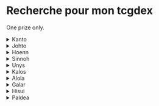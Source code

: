# Recherche pour mon tcgdex

One prize only.

<details>
  <summary>Kanto</summary>

  * Florizare
  * Dracaufeu
  * Chrisacier 
  * Papilusion
  * Asticot
  * Conconfort
  * Dardagnan 
  * Roucoups 
  * Roucarnage
  * Ratata 
  * Ratatac
  * Rapasdepic
  * Abo 
  * Sabelette 
  * Sablaireau
  * Nidoran
  * Nidorino 
  * Nidoqueen 
  * Nidoran
  * Nidorina 
  * Nidoking 
  * Feunard 
  * Raflesia
  * Mimitos 
  * Aeromith 
  * Arcanin
  * Tetarte
  * Kadabra 
  * Alakazam
  * Mackogneur
  * Chetiflor
  * Boustiflor
  * Empiflor 
  * Tentacruelle
  * Racaillou
  * Grolem 
  * Galopa
  * Doduo 
  * Dotrio
  * Crustabri
  * Krabi 
  * Kraboss
  * Noeunoeuf
  * Osselait
  * Osateur
  * Kiklee 
  * Tignon 
  * Smogo 
  * Smogogo
  * Rhinocéros
  * Sacdeneu
  * Kangourex 
  * Poissirene 
  * Poissonroi 
  * M.mime (normal)
  * Scarabrute
  * Aquali
  * Voltali 
  * Pyroli 
  * Amonita 
  * Amonistar
  * Kabuto 
  * Kabutops
  * Ptera 
  * Articodin 
  * Elector 
  * Sulfura
  * Draco 
  * Mewtho 
</details>

<details>
  <summary>Johto</summary>

  * Germignon
  * Meganium 
  * Macronium 
  * Feurisson 
  * Typhlosion
  * Fouinette
  * Fouinard
  * Pichu 
  * Toudoudou 
  * Pharamp 
  * Joligleur 
  * Tarpau 
  * Granivol 
  * Cotovol 
  * Axoloto 
  * Maraiste
  * Mentali
  * Zarbi 
  * Qubutoké
  * Foretress 
  * Qwilfish
  * Caratroc
  * Tedioursa
  * Marcacrin 
  * Cochignon
  * Corayon 
  * Demanta 
  * Phampi 
  * Donphan  
  * Queulorior
  * Debugan 
  * Lipouti 
  * Elekid 
  * Ecremeuh 
  * Raikou 
  * Suicune 
  * Lugia
  * Ho oh
  * CElebi
</details>

<details>
  <summary>Hoenn</summary>

  * Massko
  * Jungko
  * Galifeu
  * Brasegali
  * Gobou
  * Flobio
  * Laggron
  * Zigzaton
  * Lineon
  * Charmillon
  * Blindalisse
  * Papinox
  * Nenupio
  * Lombre
  * Ludicolo
  * Granipio
  * Nirondelle
  * Helldelle
  * Gardevoir
  * Paresscool
  * Monaflemit
  * Ningale
  * Ninjask
  * Munja
  * Hariyama
  * Azurill
  * Skity
  * Delcatty
  * Galeking
  * Negapi
  * Luciole
  * Lumivole
  * Gloupti
  * Avaltou
  * Sharpedo
  * Wailmer
  * Wailord
  * Spoing
  * Groret
  * Tilton
  * Altaria
  * Barloche
  * Barbicha
  * Lilia
  * Vacilys
  * Anorith
  * Armaldo
  * Kekleon
  * Teraclop
  * Okéoké
  * Obali
  * Phogleur
  * Kaimorse
  * Coquiperl
  * Serpang
  * Rosabyss
  * Dratak
  * Regirock
  * Regice
  * Registell
  * Latias
  * Groudon
  * Rayquaza
  * Deoxis (formes Attaque, defense & vitesse)
  * Morpheo (formes eau, feu & glace)
</details>

<details>
  <summary>Sinnoh</summary>

  * Pingoleon
  * Crikzik
  * Melocrik
  * Rozbouton
  * Charkos
  * Dinoclier
  * Bastiodon
  * Cheniselle (rose & jaune)
  * Papilord
  * Apireine
  * Ceriflor
  * Lockpin
  * Chaglam
  * Chafreu
  * Korillon
  * Moufouette
  * Moufflair
  * Mime Jr
  * Ptiravi
  * Carchacrok
  * Goinfrex
  * Hippopotas
  * Hoppodocus
  * Rapion
  * Drascor
  * Vortente
  * Ecayon
  * Lumineon
  * Bouldeneu
  * Togekiss
  * Mamochon
  * Galame
  * Momartik
  * Creelf
  * Crefadet
  * Crefodet
  * Dialgo (forme originelle)
  * Palkia (les 2 formes)
  * Giratina (les 2 formes)
  * Darkrai
  * Shaimin (forme hérisson)
  * Arceus
  * Motisma (formes feu, glace, eau)
</details>

<details>
  <summary>Unys</summary>

  * Vipelierre
  * Lianaja
  * Majaspic
  * Grokui
  * Grotichon
  * Roitiflam
  * Moustillon
  * Mateloutre
  * Clamiral
  * Ratentif
  * Miradar
  * Ponchien
  * Mastouffe
  * Feuilloutan
  * Mushana
  * Zebibron
  * Nodulithe
  * Geolithe
  * Chovsourir
  * Minotaupe
  * Betochef
  * Tritonde
  * Crapuscule
  * Judokrak
  * Larveyette
  * Manternelle
  * Brutapode
  * Fragilady
  * Bargantua (Rouge & bleu)
  * Darumacho (les 2 formes)
  * Crabaraque
  * Baggiguane
  * Tutankafer
  * Carapagos
  * Arkeapti
  * Aeropterix
  * Miamiasme
  * Nucleos
  * Couaneton
  * Lakmecygne
  * Sorboul
  * Vivaldain (les 4 formes)
  * Haydaim (les 4 formes)
  * Carabing
  * Lancargot
  * Gaulet
  * Viskuse (les 2 formes)
  * Moyade (les 2 formes)
  * Clic
  * Cliticlic
  * Ohmassacre
  * Neitram
  * Lugulabre
  * Limaspeed
  * Limonde
  * Drakkarmin
  * Gueriaigle
  * Vostourno
  * Vaututrice
  * Trioxhydre
  * Terrakium
  * Viridium
  * Boreas (totemique)
  * Fulguris (totemique)
  * Reshiram
  * Demeteros (les 2 formes)
  * Kyurem (white & black)
  * Meloetta (les 2 formes)
</details>

<details>
  <summary>Kalos</summary>

  * Boguérisse
  * Blindépique
  * Croaporal
  * Amphinobi
  * Excavarenne
  * Nemelios (femelle)
  * Psystigri
  * Mistigrix (male & femelle)
  * Dimocles
  * Exagide
  * Fluvetin
  * Cocotine
  * Cupcanaille
  * Oppermine
  * Kravarech
  * Ptyranidur
  * Rexilius
  * Amagara
  * Dragmara
  * Strassie
  * Colimucus
  * Muplodocus
  * Desseliandre
  * Grelacon
  * Bruyverne
  * Xerneas
  * Zygarde (formes chien & 100%)
  * Diancie
  * Hoopa (les 2 formes)
</details>

<details>
  <summary>Alola</summary>

  * Felinferno
  * Otaquin
  * Otarlette
  * Oratoria
  * Picassaut
  * Piclairon
  * Bazoucan
  * Lucanon
  * Plumeline (rose & bleu)
  * Lougaroc (nuit et crepuscule)
  * Froussardine (les 2 formes)
  * Predasterie
  * Bourinos
  * Araqua
  * Tarenbulle
  * Floramantis
  * Spododo
  * Lampignon
  * Sucreine
  * Guerilande
  * Quatermac
  * Type:0
  * Silvalié
  * Meteno (toutes les formes sauf le rose)
  * Togedemaru
  * Mimiqui
  * Sinistrail
  * Bebecaille
  * Ecaid
  * Ekaiser
  * Tokoriko
  * Tokopillon
  * Tokopisco
  * Cosmog
  * Cosmovum
  * Solgaleo
  * Lunala
  * Zeroid
  * Mouscoto
  * Cancrelove
  * Cablifere
  * Bamboiselle
  * Katagami
  * Angloutiran
  * Necrozma (toutes les formes)
  * Marshado
  * Vemini
  * Mandrillon
  * Ama*ama
  * Pierroteknik
  * Melmetal
  * Raichu
  * Sabelette
  * Sablaireau
  * Goupix
  * Feunard
  * Taupiqueur
  * Triopikeur
  * Miasous
  * Persian
  * Racaillou
  * Gravalanch
  * Grolem
  * Tadmorv
  * Noadkoko
  * Ossatueur
</details>

<details>
  <summary>Galar</summary>

  * Badabouin
  * Arrozard
  * Roublenard
  * Tournicoton
  * Khélocrok
  * Wagomine
  * Monthracite
  * Pomdrapi
  * Dratatin
  * Nigosier
  * Embrochet
  * Hastacudo
  * Krakos
  * Fourbelin
  * Ixon
  * M. Glaquette
  * Tutékri
  * Cremy
  * Charmilly
  * Bekaglacon (forme tete ronde)
  * Galvagon
  * Galvagla
  * Hydragon
  * Hydragla
  * Fantyrm
  * Zamazenta
  * Ethernatos
  * Wushours
  * Shifours (les 2 formes)
  * Zarude
  * Regieleki
  * Spectreval
  * Sylveroi (les 3 formes)
  * Smoggogo
  * Corayon
  * Ponyta
  * Galopa
  * Ramoloss
  * Flagadoss
  * Roigada
  * Artikodin
  * Elektor
  * Sulfura
  * Zigzaton
  * Lineon
  * Darumacho (les 2 formes)
  * Tutafeh
</details>

<details>
  <summary>Hisui</summary>

  * Cerbylin
  * Hachecateur
  * Ursaking
  * Paragruel (male & femelle)
  * Farfurex
  * Qwilpik
  * Amovenus (les 2 formes)
  * Voltorbe
  * Electrode
  * Typhlosion
  * Qwilfish
  * Farfuret
  * Clamiral
  * Fragilady
  * Zorua
  * Zoroark
  * Colimucus
  * Muplodocus
  * Seracrawl
  * Archeduc
</details>

<details>
  <summary>Paldea</summary>

  * Miascarade
  * Flamigator
  * Ampibidou
  * Floreclat
  * Courousinge
  * Terraiste
  * Pelage sablé
  * Gromago
  * Serpente eau
  * Vert de fer
  * Poltchageist
  * Fortusimia
  * Ogerpon (toutes les formes)
  * Pondralugon
  * Pomdorochi
  * Feu perçant
  * Ire foudre
  * Terapagos (les 2 formes)
  * Pechaminus
  * Tauros (forme eau)
</details>
